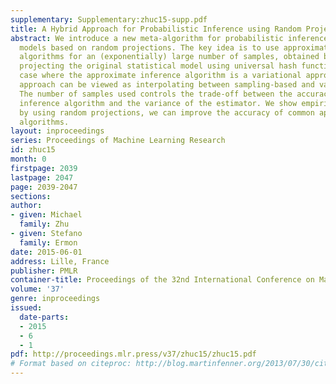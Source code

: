 ```yaml
---
supplementary: Supplementary:zhuc15-supp.pdf
title: A Hybrid Approach for Probabilistic Inference using Random Projections
abstract: We introduce a new meta-algorithm for probabilistic inference in graphical
  models based on random projections. The key idea is to use approximate inference
  algorithms for an (exponentially) large number of samples, obtained by randomly
  projecting the original statistical model using universal hash functions. In the
  case where the approximate inference algorithm is a variational approximation, this
  approach can be viewed as interpolating between sampling-based and variational techniques.
  The number of samples used controls the trade-off between the accuracy of the approximate
  inference algorithm and the variance of the estimator. We show empirically that
  by using random projections, we can improve the accuracy of common approximate inference
  algorithms.
layout: inproceedings
series: Proceedings of Machine Learning Research
id: zhuc15
month: 0
firstpage: 2039
lastpage: 2047
page: 2039-2047
sections: 
author:
- given: Michael
  family: Zhu
- given: Stefano
  family: Ermon
date: 2015-06-01
address: Lille, France
publisher: PMLR
container-title: Proceedings of the 32nd International Conference on Machine Learning
volume: '37'
genre: inproceedings
issued:
  date-parts:
  - 2015
  - 6
  - 1
pdf: http://proceedings.mlr.press/v37/zhuc15/zhuc15.pdf
# Format based on citeproc: http://blog.martinfenner.org/2013/07/30/citeproc-yaml-for-bibliographies/
---
```

